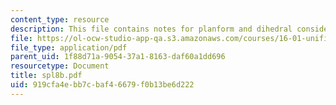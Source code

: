 ```yaml
---
content_type: resource
description: This file contains notes for planform and dihedral considerations.
file: https://ol-ocw-studio-app-qa.s3.amazonaws.com/courses/16-01-unified-engineering-i-ii-iii-iv-fall-2005-spring-2006/919cfa4ebb7cbaf46679f0b13be6d222_spl8b.pdf
file_type: application/pdf
parent_uid: 1f88d71a-9054-37a1-8163-daf60a1dd696
resourcetype: Document
title: spl8b.pdf
uid: 919cfa4e-bb7c-baf4-6679-f0b13be6d222
---
```

